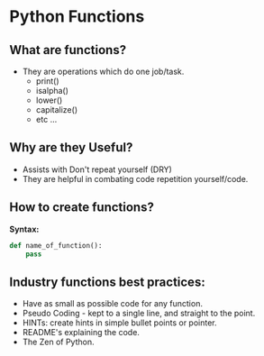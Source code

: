 # Python Functions

## What are functions?

- They are operations which do one job/task.
    - print()
    - isalpha()
    - lower()
    - capitalize()
    - etc ...
    
## Why are they Useful?

- Assists with Don't repeat yourself (DRY) 
- They are helpful in combating code repetition yourself/code.

## How to create functions?
**Syntax:**

```python
def name_of_function():
    pass
```

## Industry functions best practices:

- Have as small as possible code for any function.
- Pseudo Coding - kept to a single line, and straight to the point.
- HINTs: create hints in simple bullet points or pointer.
- README's explaining the code.
- The Zen of Python. 